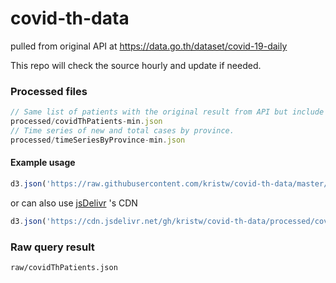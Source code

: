 # covid-th-data

pulled from original API at https://data.go.th/dataset/covid-19-daily

This repo will check the source hourly and update if needed.

### Processed files

```js
// Same list of patients with the original result from API but include cleaning.
processed/covidThPatients-min.json
// Time series of new and total cases by province.
processed/timeSeriesByProvince-min.json
```

#### Example usage

```ts
d3.json('https://raw.githubusercontent.com/kristw/covid-th-data/master/processed/covidThPatients-min.json');
```

or can also use [jsDelivr](https://www.jsdelivr.com/) 's CDN

```ts
d3.json('https://cdn.jsdelivr.net/gh/kristw/covid-th-data/processed/covidThPatients-min.json');
```

### Raw query result

```
raw/covidThPatients.json
```
